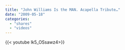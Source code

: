 ```yaml
---
title: "John Williams Is the MAN. Acapella Tribute…"
date: "2009-05-18"
categories:
  - "shares"
  - "videos"
---
```


<div style="width: 70vw;">{{< youtube lk5_OSsawz4>}}</div>
